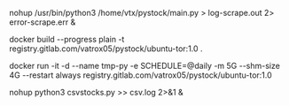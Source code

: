 nohup /usr/bin/python3 /home/vtx/pystock/main.py > log-scrape.out 2> error-scrape.err &

docker build --progress plain -t registry.gitlab.com/vatrox05/pystock/ubuntu-tor:1.0 .



docker run -it -d --name tmp-py -e SCHEDULE=@daily -m 5G --shm-size 4G --restart always registry.gitlab.com/vatrox05/pystock/ubuntu-tor:1.0


nohup python3 csvstocks.py >> csv.log 2>&1 &
